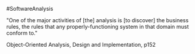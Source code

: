 #SoftwareAnalysis

"One of the major activities of [the] analysis is [to discover] the business rules, the rules that any properly-functioning system in that domain must conform to."

Object-Oriented Analysis, Design and Implementation, p152